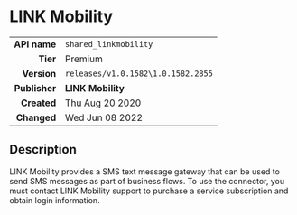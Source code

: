 # LINK Mobility
| | |
|-:|-|
|**API name**|`shared_linkmobility`|
|**Tier**|Premium|
|**Version**|`releases/v1.0.1582\1.0.1582.2855`|
|**Publisher**|**LINK Mobility**|
|**Created**|Thu Aug 20 2020|
|**Changed**|Wed Jun 08 2022|

## Description
LINK Mobility provides a SMS text message gateway that can be used to send SMS messages as part of business flows. To use the connector, you must contact LINK Mobility support to purchase a service subscription and obtain login information.
